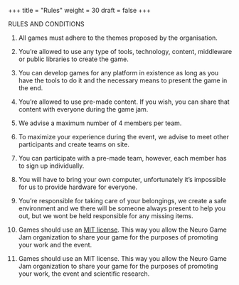+++
title = "Rules"
weight = 30
draft = false
+++

RULES AND CONDITIONS

1. All games must adhere to the themes proposed by the organisation.

2. You’re allowed to use any type of tools, technology, content, middleware or public libraries to create the game.

3. You can develop games for any platform in existence as long as you have the tools to do it and the necessary means to present the game in the end.

4. You’re allowed to use pre-made content. If you wish, you can share that content with everyone during the game jam.

5. We advise a maximum number of 4 members per team.

6. To maximize your experience during the event, we advise to meet other participants and create teams on site.

7. You can participate with a pre-made team, however, each member has to sign up individually.

8. You will have to bring your own computer, unfortunately it’s impossible for us to provide hardware for everyone.

9. You’re responsible for taking care of your belongings, we create a safe environment and we there will be someone always present to help you out, but we wont be held responsible for any missing items.

10. Games should use an [MIT license](https://choosealicense.com/licenses/mit/). This way you allow the Neuro Game Jam organization to share your game for the purposes of promoting your work and the event.

11. Games should use an MIT license. This way you allow the Neuro Game Jam organization to share your game for the purposes of promoting your work, the event and scientific research.
